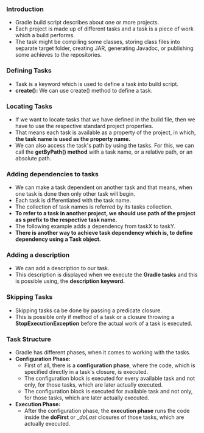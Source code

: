 ### Introduction
* Gradle build script describes about one or more projects.
* Each project is made up of different tasks and a task is a piece of work which a build performs.
* The task might be compiling some classes, storing class files into separate target folder, creating JAR, generating Javadoc, or publishing some achieves to the repositories.

### Defining Tasks
* Task is a keyword which is used to define a task into build script.
* __create():__ We can use create() method to define a task.

### Locating Tasks
* If we want to locate tasks that we have defined in the build file, then we have to use the respective standard project properties.
* That means each task is available as a property of the project, in which, __the task name is used as the property name.__
* We can also access the task's path by using the tasks. For this, we can call the __getByPath() method__ with a task name, or a relative path, or an absolute path.

### Adding dependencies to tasks
* We can make a task dependent on another task and that means, when one task is done then only other task will begin.
* Each task is differentiated with the task name.
* The collection of task names is referred by its tasks collection.
* __To refer to a task in another project, we should use path of the project as s prefix to the respective task name.__
* The following example adds a dependency from taskX to taskY.
* __There is another way to achieve task dependency which is, to define dependency using a Task object.__

### Adding a description
* We can add a description to our task.
* This description is displayed when we execute the __Gradle tasks__ and this is possible using, the __description keyword.__

### Skipping Tasks
* Skipping tasks ca be done by passing a predicate closure.
* This is possible only if method of a task or a closure throwing a __StopExecutionException__ before the actual work of a task is executed.

### Task Structure
* Gradle has different phases, when it comes to working with the tasks.
* __Configuration Phase:__
    * First of all, there is a __configuration phase__, where the code, which is specified directly in a task's closure, is executed.
    * The configuration block is executed for every available task and not only, for those tasks, which are later actually executed.
    * The configuration block is executed for available task and not only, for those tasks, which are later actually executed.
* __Execution Phase:__
    * After the configuration phase, the __execution phase__ runs the code inside the __doFirst__ or __doLast_ closures of those tasks, which are actually executed.